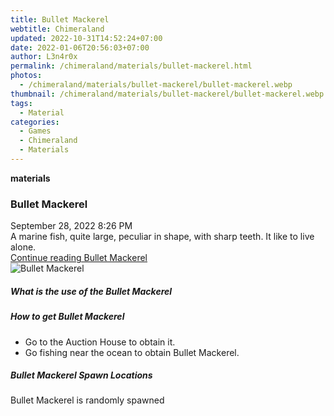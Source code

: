 ```yaml
---
title: Bullet Mackerel
webtitle: Chimeraland
updated: 2022-10-31T14:52:24+07:00
date: 2022-01-06T20:56:03+07:00
author: L3n4r0x
permalink: /chimeraland/materials/bullet-mackerel.html
photos:
  - /chimeraland/materials/bullet-mackerel/bullet-mackerel.webp
thumbnail: /chimeraland/materials/bullet-mackerel/bullet-mackerel.webp
tags:
  - Material
categories:
  - Games
  - Chimeraland
  - Materials
---
```


<section id="bootstrap-wrapper"><link rel="stylesheet" href="https://cdn.statically.io/gh/dimaslanjaka/Web-Manajemen/40ac3225/css/bootstrap-4.5-wrapper.css"/><div class="row g-0 border rounded overflow-hidden flex-md-row mb-4 shadow-sm position-relative"><div class="col p-4 d-flex flex-column position-static"><strong class="d-inline-block mb-2 text-success">materials</strong><h3 class="mb-0">Bullet Mackerel</h3><div class="mb-1 text-muted">September 28, 2022 8:26 PM</div><div class="mb-2 border p-1">A marine fish, quite large, peculiar in shape, with sharp teeth. It like to live alone.</div><a href="#" class="stretched-link d-none">Continue reading Bullet Mackerel</a></div><div class="col-auto d-none d-lg-block"><img src="/chimeraland/materials/bullet-mackerel/bullet-mackerel.webp" alt="Bullet Mackerel"/></div></div><div class="row"><div class="col-lg-6 col-12 mb-2"><div class="card"><div class="card-body"><h5 class="card-title">What is the use of the Bullet Mackerel</h5><div class="card-text"><ul></ul></div></div></div></div><div class="col-lg-6 col-12 mb-2"><div class="card"><div class="card-body"><h5 class="card-title">How to get Bullet Mackerel</h5><div class="card-text"><ul><li>Go to the Auction House to obtain it.</li><li>Go fishing near the ocean to obtain Bullet Mackerel.</li></ul></div></div></div></div><div class="col-12 mb-2"><h5>Bullet Mackerel Spawn Locations</h5><p>Bullet Mackerel is randomly spawned</p></div></div></section>